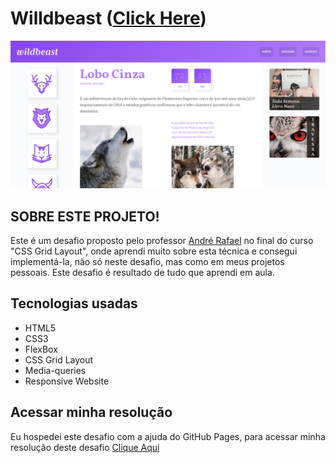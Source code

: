 # Willdbeast ([Click Here](https://netinhoalves.github.io/Wildbeast/))

![Design preview for the Fylo dark theme landing page challenge](./img/preview-desktop.png)

## SOBRE ESTE PROJETO!

Este é um desafio proposto pelo professor [André Rafael](https://www.youtube.com/origamid) no final do curso "CSS Grid Layout", onde aprendi muito sobre esta técnica e consegui implementá-la, não só neste desafio, mas como em meus projetos pessoais. Este desafio é resultado de tudo que aprendi em aula.

## Tecnologias usadas

* HTML5
* CSS3
* FlexBox
* CSS Grid Layout
* Media-queries
* Responsive Website

## Acessar minha resolução

   Eu hospedei este desafio com a ajuda do GitHub Pages, para acessar minha resolução deste desafio [Clique Aqui](https://netinhoalves.github.io/Wildbeast/)
